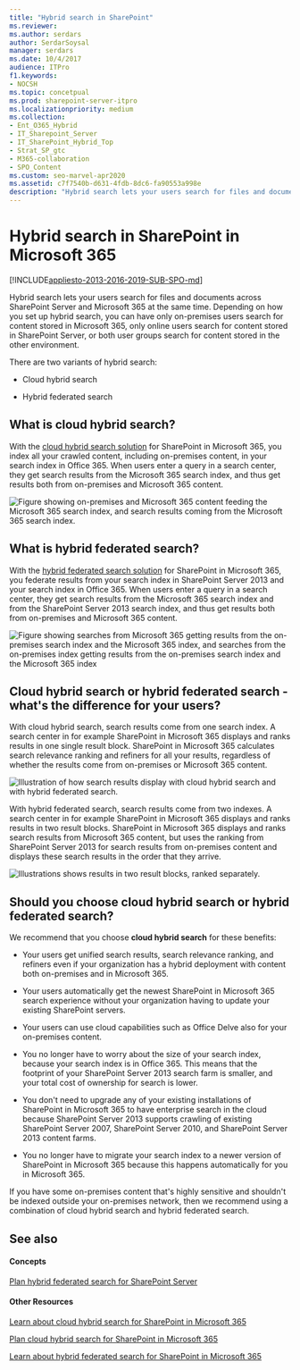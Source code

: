 ```yaml
---
title: "Hybrid search in SharePoint"
ms.reviewer: 
ms.author: serdars
author: SerdarSoysal
manager: serdars
ms.date: 10/4/2017
audience: ITPro
f1.keywords:
- NOCSH
ms.topic: concetpual
ms.prod: sharepoint-server-itpro
ms.localizationpriority: medium
ms.collection:
- Ent_O365_Hybrid
- IT_Sharepoint_Server
- IT_SharePoint_Hybrid_Top
- Strat_SP_gtc
- M365-collaboration
- SPO_Content
ms.custom: seo-marvel-apr2020
ms.assetid: c7f7540b-d631-4fdb-8dc6-fa90553a998e
description: "Hybrid search lets your users search for files and documents across SharePoint Server and Microsoft 365 at the same time. Depending on how you set up hybrid search, you can have only on-premises users search for content stored in Microsoft 365, only online users search for content stored in SharePoint Server, or both user groups search for content stored in the other environment."
---
```


# Hybrid search in SharePoint in Microsoft 365

[!INCLUDE[appliesto-2013-2016-2019-SUB-SPO-md](../includes/appliesto-2013-2016-2019-SUB-SPO-md.md)]

 Hybrid search lets your users search for files and documents across SharePoint Server and Microsoft 365 at the same time. Depending on how you set up hybrid search, you can have only on-premises users search for content stored in Microsoft 365, only online users search for content stored in SharePoint Server, or both user groups search for content stored in the other environment. 
  
There are two variants of hybrid search:
  
- Cloud hybrid search
    
- Hybrid federated search
    
## What is cloud hybrid search?

With the [cloud hybrid search solution](learn-about-cloud-hybrid-search-for-sharepoint.md) for SharePoint in Microsoft 365, you index all your crawled content, including on-premises content, in your search index in Office 365. When users enter a query in a search center, they get search results from the Microsoft 365 search index, and thus get results both from on-premises and Microsoft 365 content. 
  
![Figure showing on-premises and Microsoft 365 content feeding the Microsoft 365 search index, and search results coming from the Microsoft 365 search index.](../media/190a4c47-d434-4d9b-bb14-81138f245ffd.png)
  
## What is hybrid federated search?

With the [hybrid federated search solution](learn-about-hybrid-federated-search-for-sharepoint.md) for SharePoint in Microsoft 365, you federate results from your search index in SharePoint Server 2013 and your search index in Office 365. When users enter a query in a search center, they get search results from the Microsoft 365 search index and from the SharePoint Server 2013 search index, and thus get results both from on-premises and Microsoft 365 content. 
  
![Figure showing searches from Microsoft 365 getting results from the on-premises search index and the Microsoft 365 index, and searches from the on-premises index getting results from the on-premises search index and the Microsoft 365 index](../media/651bc6ac-5dbb-4266-83d6-be1bba093506.png)
  
## Cloud hybrid search or hybrid federated search - what's the difference for your users?

With cloud hybrid search, search results come from one search index. A search center in for example SharePoint in Microsoft 365 displays and ranks results in one single result block. SharePoint in Microsoft 365 calculates search relevance ranking and refiners for all your results, regardless of whether the results come from on-premises or Microsoft 365 content.
  
![Illustration of how search results display with cloud hybrid search and with hybrid federated search.](../media/d88c8cf0-2820-4d5f-b54a-06f285226f66.png)
  
With hybrid federated search, search results come from two indexes. A search center in for example SharePoint in Microsoft 365 displays and ranks results in two result blocks. SharePoint in Microsoft 365 displays and ranks search results from Microsoft 365 content, but uses the ranking from SharePoint Server 2013 for search results from on-premises content and displays these search results in the order that they arrive.
  
![Illustrations shows results in two result blocks, ranked separately.](../media/86bc8cc0-c1d8-4f40-bac9-96e8a6383063.png)
  
## Should you choose cloud hybrid search or hybrid federated search?

We recommend that you choose **cloud hybrid search** for these benefits: 
  
- Your users get unified search results, search relevance ranking, and refiners even if your organization has a hybrid deployment with content both on-premises and in Microsoft 365. 
    
- Your users automatically get the newest SharePoint in Microsoft 365 search experience without your organization having to update your existing SharePoint servers.
    
- Your users can use cloud capabilities such as Office Delve also for your on-premises content.
    
- You no longer have to worry about the size of your search index, because your search index is in Office 365. This means that the footprint of your SharePoint Server 2013 search farm is smaller, and your total cost of ownership for search is lower.
    
- You don't need to upgrade any of your existing installations of SharePoint in Microsoft 365 to have enterprise search in the cloud because SharePoint Server 2013 supports crawling of existing SharePoint Server 2007, SharePoint Server 2010, and SharePoint Server 2013 content farms.
    
- You no longer have to migrate your search index to a newer version of SharePoint in Microsoft 365 because this happens automatically for you in Microsoft 365.
    
If you have some on-premises content that's highly sensitive and shouldn't be indexed outside your on-premises network, then we recommend using a combination of cloud hybrid search and hybrid federated search.
  
## See also

#### Concepts

[Plan hybrid federated search for SharePoint Server](plan-hybrid-federated-search.md)
#### Other Resources

[Learn about cloud hybrid search for SharePoint in Microsoft 365](learn-about-cloud-hybrid-search-for-sharepoint.md)
  
[Plan cloud hybrid search for SharePoint in Microsoft 365](plan-cloud-hybrid-search-for-sharepoint.md)
  
[Learn about hybrid federated search for SharePoint in Microsoft 365](learn-about-hybrid-federated-search-for-sharepoint.md)

